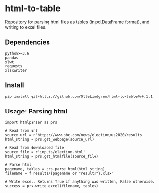 # html-to-table
Repository for parsing html files as tables (in pd.DataFrame format), and writing to excel files.

## Dependencies
```
python>=3.6
pandas
xlwt
requests
xlsxwriter
```

## Install
`pip install git+https://github.com/OlleLindgren/html-to-table@v0.1.1`

## Usage: Parsing html

```
import htmlparser as prs

# Read from url
source_url = r'https://www.bbc.com/news/election/us2020/results'
html_string = prs.get_webpage(source_url)

# Read from downloaded file
source_file = r'inputs/election.html'
html_string = prs.get_htmlfile(source_file)

# Parse html
pagename, tables = prs.parse_html(html_string)
filename = f'results/{pagename or "results"}.xlsx'

# Write excel. Returns True if anything was written, False otherwise.
success = prs.write_excel(filename, tables)
```
